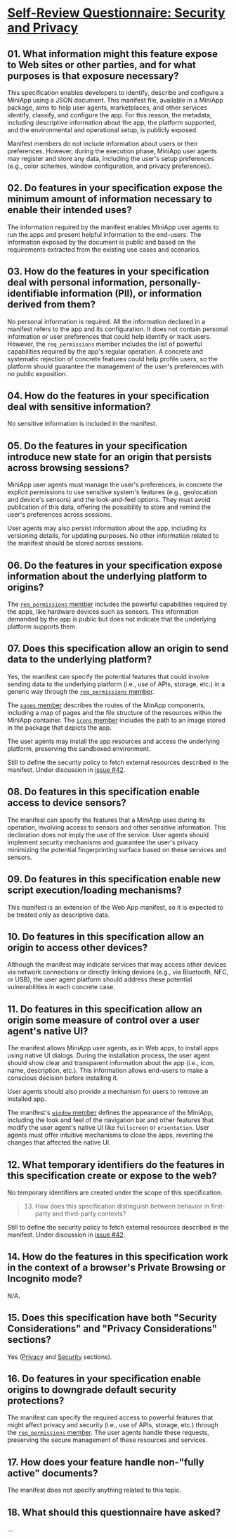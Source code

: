 # [Self-Review Questionnaire: Security and Privacy](https://w3ctag.github.io/security-questionnaire/)

## 01.  What information might this feature expose to Web sites or other parties, and for what purposes is that exposure necessary?

This specification enables developers to identify, describe and configure a MiniApp using a JSON document. This manifest file, available in a MiniApp package, aims to help user agents, marketplaces, and other services identify, classify, and configure the app. For this reason, the metadata,  including descriptive information about the app, the platform supported, and the environmental and operational setup, is publicly exposed. 

Manifest members do not include information about users or their preferences. However, during the execution phase, MiniApp user agents may register and store any data, including the user's setup preferences (e.g., color schemes, window configuration, and privacy preferences). 

## 02. Do features in your specification expose the minimum amount of information necessary to enable their intended uses?

The information required by the manifest enables MiniApp user agents to run the apps and present helpful information to the end-users. The information exposed by the document is public and based on the requirements extracted from the existing use cases and scenarios.

## 03. How do the features in your specification deal with personal information, personally-identifiable information (PII), or information derived from them?

No personal information is required. All the information declared in a manifest refers to the app and its configuration. It does not contain personal information or user preferences that could help identify or track users. However, the `req_permissions` member includes the list of powerful capabilities required by the app's regular operation. A concrete and systematic rejection of concrete features could help profile users, so the platform should guarantee the management of the user's preferences with no public exposition. 

## 04. How do the features in your specification deal with sensitive information?

No sensitive information is included in the manifest. 

## 05. Do the features in your specification introduce new state for an origin that persists across browsing sessions?

MiniApp user agents must manage the user's preferences, in concrete the explicit permissions to use sensitive system's features (e.g., geolocation and device's sensors) and the look-and-feel options. They must avoid publication of this data, offering the possibility to store and remind the user's preferences across sessions. 

User agents may also persist information about the app, including its versioning details, for updating purposes. No other information related to the manifest should be stored across sessions.

## 06. Do the features in your specification expose information about the underlying platform to origins?

The  [`req_permissions` member](https://www.w3.org/TR/miniapp-manifest/#req_permissions-member) includes the powerful capabilities required by the apps, like hardware devices such as sensors. This information demanded by the app is public but does not indicate that the underlying platform supports them.

## 07. Does this specification allow an origin to send data to the underlying platform?

Yes, the manifest can specify the potential features that could involve sending data to the underlying platform (i.e., use of APIs, storage, etc.) in a generic way through the  [`req_permissions` member](https://www.w3.org/TR/miniapp-manifest/#req_permissions-member). 

The [`pages` member](https://www.w3.org/TR/miniapp-manifest/#pages-member) describes the routes of the MinApp components, including a map of pages and the file structure of the resources within the MiniApp container. The [`icons` member](https://www.w3.org/TR/miniapp-manifest/#icons-member) includes the path to an image stored in the package that depicts the app. 

The user agents may install the app resources and access the underlying platform, preserving the sandboxed environment.      

Still to define the security policy to fetch external resources described in the manifest. Under discussion in [issue #42](https://github.com/w3c/miniapp-manifest/issues/42).

## 08. Do features in this specification enable access to device sensors?

The manifest can specify the features that a MiniApp uses during its operation, involving access to sensors and other sensitive information. This declaration does not imply the use of the service. User agents should implement security mechanisms and guarantee the user's privacy minimizing the potential fingerprinting surface based on these services and sensors.

## 09. Do features in this specification enable new script execution/loading mechanisms?

This manifest is an extension of the Web App manifest, so it is expected to be treated only as descriptive data.

## 10. Do features in this specification allow an origin to access other devices?

Although the manifest may indicate services that may access other devices via network connections or directly linking devices (e.g., via Bluetooth, NFC, or USB), the user agent platform should address these potential vulnerabilities in each concrete case.

## 11. Do features in this specification allow an origin some measure of control over a user agent's native UI?

The manifest allows MiniApp user agents, as in Web apps, to install apps using native UI dialogs. During the installation process, the user agent should show clear and transparent information about the app (i.e., icon, name, description, etc.). This information allows end-users to make a conscious decision before installing it.

User agents should also provide a mechanism for users to remove an installed app. 

The manifest's [`window` member](https://www.w3.org/TR/miniapp-manifest/#window-member) defines the appearance of the MiniApp, including the look and feel of the navigation bar and other features that modify the user agent's native UI like `fullscreen` or `orientation`. User agents must offer intuitive mechanisms to close the apps, reverting the changes that affected the native UI.

## 12. What temporary identifiers do the features in this specification create or expose to the web?

No temporary identifiers are created under the scope of this specification.

> 13. How does this specification distinguish between behavior in first-party and third-party contexts?

Still to define the security policy to fetch external resources described in the manifest. Under discussion in [issue #42](https://github.com/w3c/miniapp-manifest/issues/42).

## 14. How do the features in this specification work in the context of a browser's Private Browsing or Incognito mode?

N/A.

## 15. Does this specification have both "Security Considerations" and "Privacy Considerations" sections?

Yes ([Privacy](https://www.w3.org/TR/miniapp-manifest/#privacy-considerations) and [Security](https://www.w3.org/TR/miniapp-manifest/#security-considerations) sections).

## 16. Do features in your specification enable origins to downgrade default security protections?

The manifest can specify the required access to powerful features that might affect privacy and security (i.e., use of APIs, storage, etc.) through the  [`req_permissions` member](https://www.w3.org/TR/miniapp-manifest/#req_permissions-member). The user agents handle these requests, preserving the secure management of these resources and services.

## 17. How does your feature handle non-"fully active" documents?

The manifest does not specify anything related to this topic.

## 18. What should this questionnaire have asked?
...
